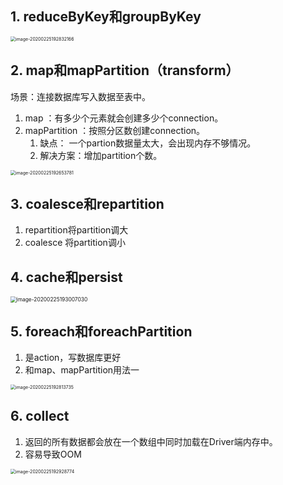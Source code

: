 
## 1. reduceByKey和groupByKey

<img src="/Users/song/Library/Application Support/typora-user-images/image-20200225192832166.png" alt="image-20200225192832166" style="zoom:50%;" />

## 2. map和mapPartition（transform）

场景：连接数据库写入数据至表中。

1. map ：有多少个元素就会创建多少个connection。
2. mapPartition ：按照分区数创建connection。
   1. 缺点： 一个partion数据量太大，会出现内存不够情况。
   2. 解决方案：增加partition个数。

<img src="/Users/song/Library/Application Support/typora-user-images/image-20200225192653781.png" alt="image-20200225192653781" style="zoom:50%;" />



##  3. coalesce和repartition

1. repartition将partition调大
2. coalesce 将partition调小



##  4. cache和persist

<img src="/Users/song/Library/Application Support/typora-user-images/image-20200225193007030.png" alt="image-20200225193007030" style="zoom: 60%;" />



## 5. foreach和foreachPartition

1. 是action，写数据库更好
2. 和map、mapPartition用法一

<img src="/Users/song/Library/Application Support/typora-user-images/image-20200225192813735.png" alt="image-20200225192813735" style="zoom:50%;" />

## 6. collect
1. 返回的所有数据都会放在一个数组中同时加载在Driver端内存中。
2. 容易导致OOM

<img src="/Users/song/Library/Application Support/typora-user-images/image-20200225192928774.png" alt="image-20200225192928774" style="zoom:50%;" />


